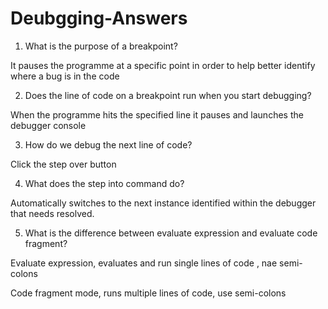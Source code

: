 # Deubgging-Answers

1.	What is the purpose of a breakpoint?


It pauses the programme at a specific point in order to help better identify where a bug is in the code

2.	Does the line of code on a breakpoint run when you start debugging?


When the programme hits the specified line it pauses and launches the debugger console

3.	How do we debug the next line of code?


Click the step over button

4.	What does the step into command do?


Automatically switches to the next instance identified within the debugger that needs resolved.

5.	What is the difference between evaluate expression and evaluate code fragment?


Evaluate expression, evaluates and run single lines of code , nae semi-colons

Code fragment mode, runs multiple lines of code, use semi-colons

